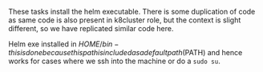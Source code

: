 These tasks install the helm executable. There is some duplication of code as same code is also present in k8cluster role, but the context is slight different, so we have replicated similar code here.  

Helm exe installed in $HOME/bin - this is done because this path is included as a default path ($PATH) and hence works for cases where we ssh into the machine or do a `sudo su`.

